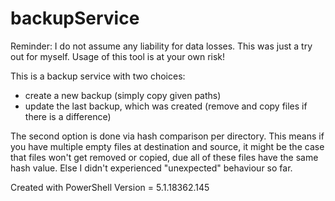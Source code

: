 # backupService

Reminder: I do not assume any liability for data losses. This was just a try out for myself. Usage of this tool is at your own risk!

This is a backup service with two choices:
 - create a new backup (simply copy given paths)
 - update the last backup, which was created (remove and copy files if there is a difference)

The second option is done via hash comparison per directory. This means if you have multiple empty files at destination and source, it might be the case that files won't get removed or copied, due all of these files have the same hash value. Else I didn't experienced "unexpected" behaviour so far.

Created with PowerShell Version = 5.1.18362.145

